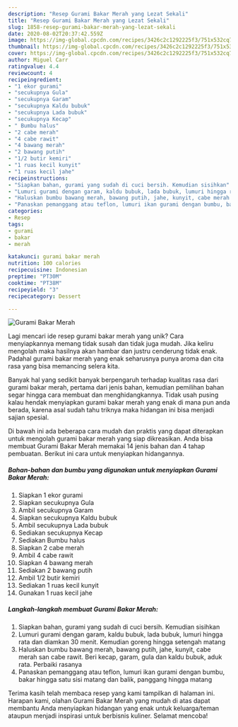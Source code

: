 ```yaml
---
description: "Resep Gurami Bakar Merah yang Lezat Sekali"
title: "Resep Gurami Bakar Merah yang Lezat Sekali"
slug: 1858-resep-gurami-bakar-merah-yang-lezat-sekali
date: 2020-08-02T20:37:42.559Z
image: https://img-global.cpcdn.com/recipes/3426c2c1292225f3/751x532cq70/gurami-bakar-merah-foto-resep-utama.jpg
thumbnail: https://img-global.cpcdn.com/recipes/3426c2c1292225f3/751x532cq70/gurami-bakar-merah-foto-resep-utama.jpg
cover: https://img-global.cpcdn.com/recipes/3426c2c1292225f3/751x532cq70/gurami-bakar-merah-foto-resep-utama.jpg
author: Miguel Carr
ratingvalue: 4.4
reviewcount: 4
recipeingredient:
- "1 ekor gurami"
- "secukupnya Gula"
- "secukupnya Garam"
- "secukupnya Kaldu bubuk"
- "secukupnya Lada bubuk"
- "secukupnya Kecap"
- " Bumbu halus"
- "2 cabe merah"
- "4 cabe rawit"
- "4 bawang merah"
- "2 bawang putih"
- "1/2 butir kemiri"
- "1 ruas kecil kunyit"
- "1 ruas kecil jahe"
recipeinstructions:
- "Siapkan bahan, gurami yang sudah di cuci bersih. Kemudian sisihkan"
- "Lumuri gurami dengan garam, kaldu bubuk, lada bubuk, lumuri hingga rata dan diamkan 30 menit. Kemudian goreng hingga setengah matang"
- "Haluskan bumbu bawang merah, bawang putih, jahe, kunyit, cabe merah san cabe rawit. Beri kecap, garam, gula dan kaldu bubuk, aduk rata. Perbaiki rasanya"
- "Panaskan pemanggang atau teflon, lumuri ikan gurami dengan bumbu, bakar hingga satu sisi matang dan balik, panggang hingga matang"
categories:
- Resep
tags:
- gurami
- bakar
- merah

katakunci: gurami bakar merah 
nutrition: 100 calories
recipecuisine: Indonesian
preptime: "PT30M"
cooktime: "PT38M"
recipeyield: "3"
recipecategory: Dessert

---
```



![Gurami Bakar Merah](https://img-global.cpcdn.com/recipes/3426c2c1292225f3/751x532cq70/gurami-bakar-merah-foto-resep-utama.jpg)

Lagi mencari ide resep gurami bakar merah yang unik? Cara menyiapkannya memang tidak susah dan tidak juga mudah. Jika keliru mengolah maka hasilnya akan hambar dan justru cenderung tidak enak. Padahal gurami bakar merah yang enak seharusnya punya aroma dan cita rasa yang bisa memancing selera kita.



Banyak hal yang sedikit banyak berpengaruh terhadap kualitas rasa dari gurami bakar merah, pertama dari jenis bahan, kemudian pemilihan bahan segar hingga cara membuat dan menghidangkannya. Tidak usah pusing kalau hendak menyiapkan gurami bakar merah yang enak di mana pun anda berada, karena asal sudah tahu triknya maka hidangan ini bisa menjadi sajian spesial.


Di bawah ini ada beberapa cara mudah dan praktis yang dapat diterapkan untuk mengolah gurami bakar merah yang siap dikreasikan. Anda bisa membuat Gurami Bakar Merah memakai 14 jenis bahan dan 4 tahap pembuatan. Berikut ini cara untuk menyiapkan hidangannya.

<!--inarticleads1-->

##### Bahan-bahan dan bumbu yang digunakan untuk menyiapkan Gurami Bakar Merah:

1. Siapkan 1 ekor gurami
1. Siapkan secukupnya Gula
1. Ambil secukupnya Garam
1. Siapkan secukupnya Kaldu bubuk
1. Ambil secukupnya Lada bubuk
1. Sediakan secukupnya Kecap
1. Sediakan  Bumbu halus
1. Siapkan 2 cabe merah
1. Ambil 4 cabe rawit
1. Siapkan 4 bawang merah
1. Sediakan 2 bawang putih
1. Ambil 1/2 butir kemiri
1. Sediakan 1 ruas kecil kunyit
1. Gunakan 1 ruas kecil jahe




<!--inarticleads2-->

##### Langkah-langkah membuat Gurami Bakar Merah:

1. Siapkan bahan, gurami yang sudah di cuci bersih. Kemudian sisihkan
1. Lumuri gurami dengan garam, kaldu bubuk, lada bubuk, lumuri hingga rata dan diamkan 30 menit. Kemudian goreng hingga setengah matang
1. Haluskan bumbu bawang merah, bawang putih, jahe, kunyit, cabe merah san cabe rawit. Beri kecap, garam, gula dan kaldu bubuk, aduk rata. Perbaiki rasanya
1. Panaskan pemanggang atau teflon, lumuri ikan gurami dengan bumbu, bakar hingga satu sisi matang dan balik, panggang hingga matang




Terima kasih telah membaca resep yang kami tampilkan di halaman ini. Harapan kami, olahan Gurami Bakar Merah yang mudah di atas dapat membantu Anda menyiapkan hidangan yang enak untuk keluarga/teman ataupun menjadi inspirasi untuk berbisnis kuliner. Selamat mencoba!
